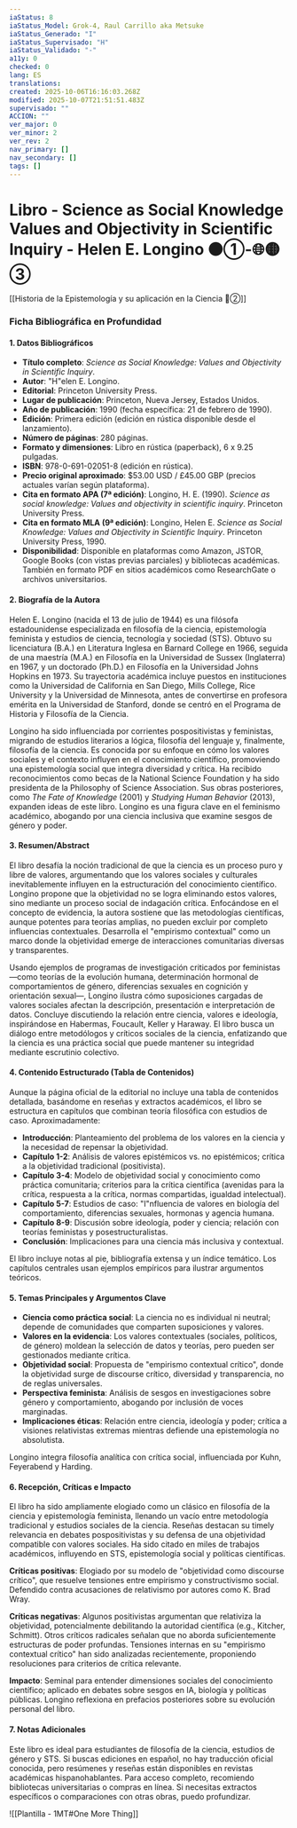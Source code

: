 ```yaml
---
iaStatus: 8
iaStatus_Model: Grok-4, Raul Carrillo aka Metsuke
iaStatus_Generado: "I"
iaStatus_Supervisado: "H"
iaStatus_Validado: "-"
a11y: 0
checked: 0
lang: ES
translations:
created: 2025-10-06T16:16:03.268Z
modified: 2025-10-07T21:51:51.483Z
supervisado: ""
ACCION: ""
ver_major: 0
ver_minor: 2
ver_rev: 2
nav_primary: []
nav_secondary: []
tags: []
---
```

# Libro - Science as Social Knowledge Values and Objectivity in Scientific Inquiry - Helen E. Longino  ⚫①-🌐🟡③

[[Historia de la Epistemología y su aplicación en la Ciencia 🔴②]]
### Ficha Bibliográfica en Profundidad

#### 1. Datos Bibliográficos
- **Título completo**: *Science as Social Knowledge: Values and Objectivity in Scientific Inquiry*.
- **Autor**: "H"elen E. Longino.
- **Editorial**: Princeton University Press.
- **Lugar de publicación**: Princeton, Nueva Jersey, Estados Unidos.
- **Año de publicación**: 1990 (fecha específica: 21 de febrero de 1990).
- **Edición**: Primera edición (edición en rústica disponible desde el lanzamiento).
- **Número de páginas**: 280 páginas.
- **Formato y dimensiones**: Libro en rústica (paperback), 6 x 9.25 pulgadas.
- **ISBN**: 978-0-691-02051-8 (edición en rústica).
- **Precio original aproximado**: $53.00 USD / £45.00 GBP (precios actuales varían según plataforma).
- **Cita en formato APA (7ª edición)**: Longino, H. E. (1990). *Science as social knowledge: Values and objectivity in scientific inquiry*. Princeton University Press.
- **Cita en formato MLA (9ª edición)**: Longino, Helen E. *Science as Social Knowledge: Values and Objectivity in Scientific Inquiry*. Princeton University Press, 1990.
- **Disponibilidad**: Disponible en plataformas como Amazon, JSTOR, Google Books (con vistas previas parciales) y bibliotecas académicas. También en formato PDF en sitios académicos como ResearchGate o archivos universitarios.

#### 2. Biografía de la Autora
Helen E. Longino (nacida el 13 de julio de 1944) es una filósofa estadounidense especializada en filosofía de la ciencia, epistemología feminista y estudios de ciencia, tecnología y sociedad (STS). Obtuvo su licenciatura (B.A.) en Literatura Inglesa en Barnard College en 1966, seguida de una maestría (M.A.) en Filosofía en la Universidad de Sussex (Inglaterra) en 1967, y un doctorado (Ph.D.) en Filosofía en la Universidad Johns Hopkins en 1973. Su trayectoria académica incluye puestos en instituciones como la Universidad de California en San Diego, Mills College, Rice University y la Universidad de Minnesota, antes de convertirse en profesora emérita en la Universidad de Stanford, donde se centró en el Programa de Historia y Filosofía de la Ciencia.

Longino ha sido influenciada por corrientes pospositivistas y feministas, migrando de estudios literarios a lógica, filosofía del lenguaje y, finalmente, filosofía de la ciencia. Es conocida por su enfoque en cómo los valores sociales y el contexto influyen en el conocimiento científico, promoviendo una epistemología social que integra diversidad y crítica. Ha recibido reconocimientos como becas de la National Science Foundation y ha sido presidenta de la Philosophy of Science Association. Sus obras posteriores, como *The Fate of Knowledge* (2001) y *Studying Human Behavior* (2013), expanden ideas de este libro. Longino es una figura clave en el feminismo académico, abogando por una ciencia inclusiva que examine sesgos de género y poder.

#### 3. Resumen/Abstract
El libro desafía la noción tradicional de que la ciencia es un proceso puro y libre de valores, argumentando que los valores sociales y culturales inevitablemente influyen en la estructuración del conocimiento científico. Longino propone que la objetividad no se logra eliminando estos valores, sino mediante un proceso social de indagación crítica. Enfocándose en el concepto de evidencia, la autora sostiene que las metodologías científicas, aunque potentes para teorías amplias, no pueden excluir por completo influencias contextuales. Desarrolla el "empirismo contextual" como un marco donde la objetividad emerge de interacciones comunitarias diversas y transparentes.

Usando ejemplos de programas de investigación criticados por feministas —como teorías de la evolución humana, determinación hormonal de comportamientos de género, diferencias sexuales en cognición y orientación sexual—, Longino ilustra cómo suposiciones cargadas de valores sociales afectan la descripción, presentación e interpretación de datos. Concluye discutiendo la relación entre ciencia, valores e ideología, inspirándose en Habermas, Foucault, Keller y Haraway. El libro busca un diálogo entre metodólogos y críticos sociales de la ciencia, enfatizando que la ciencia es una práctica social que puede mantener su integridad mediante escrutinio colectivo.

#### 4. Contenido Estructurado (Tabla de Contenidos)
Aunque la página oficial de la editorial no incluye una tabla de contenidos detallada, basándome en reseñas y extractos académicos, el libro se estructura en capítulos que combinan teoría filosófica con estudios de caso. Aproximadamente:

- **Introducción**: Planteamiento del problema de los valores en la ciencia y la necesidad de repensar la objetividad.
- **Capítulo 1-2**: Análisis de valores epistémicos vs. no epistémicos; crítica a la objetividad tradicional (positivista).
- **Capítulo 3-4**: Modelo de objetividad social y conocimiento como práctica comunitaria; criterios para la crítica científica (avenidas para la crítica, respuesta a la crítica, normas compartidas, igualdad intelectual).
- **Capítulo 5-7**: Estudios de caso: "I"nfluencia de valores en biología del comportamiento, diferencias sexuales, hormonas y agencia humana.
- **Capítulo 8-9**: Discusión sobre ideología, poder y ciencia; relación con teorías feministas y posestructuralistas.
- **Conclusión**: Implicaciones para una ciencia más inclusiva y contextual.

El libro incluye notas al pie, bibliografía extensa y un índice temático. Los capítulos centrales usan ejemplos empíricos para ilustrar argumentos teóricos.

#### 5. Temas Principales y Argumentos Clave
- **Ciencia como práctica social**: La ciencia no es individual ni neutral; depende de comunidades que comparten suposiciones y valores.
- **Valores en la evidencia**: Los valores contextuales (sociales, políticos, de género) moldean la selección de datos y teorías, pero pueden ser gestionados mediante crítica.
- **Objetividad social**: Propuesta de "empirismo contextual crítico", donde la objetividad surge de discourse crítico, diversidad y transparencia, no de reglas universales.
- **Perspectiva feminista**: Análisis de sesgos en investigaciones sobre género y comportamiento, abogando por inclusión de voces marginadas.
- **Implicaciones éticas**: Relación entre ciencia, ideología y poder; crítica a visiones relativistas extremas mientras defiende una epistemología no absolutista.

Longino integra filosofía analítica con crítica social, influenciada por Kuhn, Feyerabend y Harding.

#### 6. Recepción, Críticas e Impacto
El libro ha sido ampliamente elogiado como un clásico en filosofía de la ciencia y epistemología feminista, llenando un vacío entre metodología tradicional y estudios sociales de la ciencia. Reseñas destacan su timely relevancia en debates pospositivistas y su defensa de una objetividad compatible con valores sociales. Ha sido citado en miles de trabajos académicos, influyendo en STS, epistemología social y políticas científicas.

**Críticas positivas**: Elogiado por su modelo de "objetividad como discourse crítico", que resuelve tensiones entre empirismo y constructivismo social. Defendido contra acusaciones de relativismo por autores como K. Brad Wray.

**Críticas negativas**: Algunos positivistas argumentan que relativiza la objetividad, potencialmente debilitando la autoridad científica (e.g., Kitcher, Schmitt). Otros críticos radicales señalan que no aborda suficientemente estructuras de poder profundas. Tensiones internas en su "empirismo contextual crítico" han sido analizadas recientemente, proponiendo resoluciones para criterios de crítica relevante.

**Impacto**: Seminal para entender dimensiones sociales del conocimiento científico; aplicado en debates sobre sesgos en IA, biología y políticas públicas. Longino reflexiona en prefacios posteriores sobre su evolución personal del libro.

#### 7. Notas Adicionales
Este libro es ideal para estudiantes de filosofía de la ciencia, estudios de género y STS. Si buscas ediciones en español, no hay traducción oficial conocida, pero resúmenes y reseñas están disponibles en revistas académicas hispanohablantes. Para acceso completo, recomiendo bibliotecas universitarias o compras en línea. Si necesitas extractos específicos o comparaciones con otras obras, puedo profundizar.


![[Plantilla - 1MT#One More Thing]]
